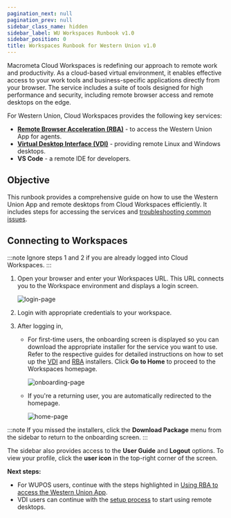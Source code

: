 ```yaml
---
pagination_next: null
pagination_prev: null
sidebar_class_name: hidden
sidebar_label: WU Workspaces Runbook v1.0
sidebar_position: 0
title: Workspaces Runbook for Western Union v1.0
---
```


Macrometa Cloud Workspaces is redefining our approach to remote work and productivity. As a cloud-based virtual environment, it enables effective access to your work tools and business-specific applications directly from your browser. The service includes a suite of tools designed for high performance and security, including remote browser access and remote desktops on the edge.

For Western Union, Cloud Workspaces provides the following key services:

- [**Remote Browser Acceleration (RBA)**](./rba/index.md) - to access the Western Union App for agents.
- [**Virtual Desktop Interface (VDI)**](./vdi/index.md) - providing remote Linux and Windows desktops.
- **VS Code** - a remote IDE for developers.

## **Objective**

This runbook provides a comprehensive guide on how to use the Western Union App and remote desktops from Cloud Workspaces efficiently. It includes steps for accessing the services and [troubleshooting common issues](troubleshooting.md).

## **Connecting to Workspaces**

:::note
Ignore steps 1 and 2 if you are already logged into Cloud Workspaces.
:::

1. Open your browser and enter your Workspaces URL. This URL connects you to the Workspace environment and displays a login screen.

    ![login-page](/img/runbook-images/login-page.png)

2. Login with appropriate credentials to your workspace.
3. After logging in,
   
     - For first-time users, the onboarding screen is displayed so you can download the appropriate installer for the service you want to use. Refer to the respective guides for detailed instructions on how to set up the [VDI](./vdi/index.md#download-the-vdi-installer) and [RBA](./rba/index.md#download-the-rba-installer) installers. Click **Go to Home** to proceed to the Workspaces homepage.
   
        ![onboarding-page](/img/runbook-images/onboarding.png)

     - If you're a returning user, you are automatically redirected to the homepage.

        ![home-page](/img/runbook-images/updated-homepage.png)

:::note
If you missed the installers, click the **Download Package** menu from the sidebar to return to the onboarding screen.
:::

The sidebar also provides access to the **User Guide** and **Logout** options. To view your profile, click the **user icon** in the top-right corner of the screen. 

**Next steps:**
- For WUPOS users, continue with the steps highlighted in [ Using RBA to access the Western Union App](./rba/index.md).
- VDI users can continue with the [setup process](./vdi/index.md) to start using remote desktops.

